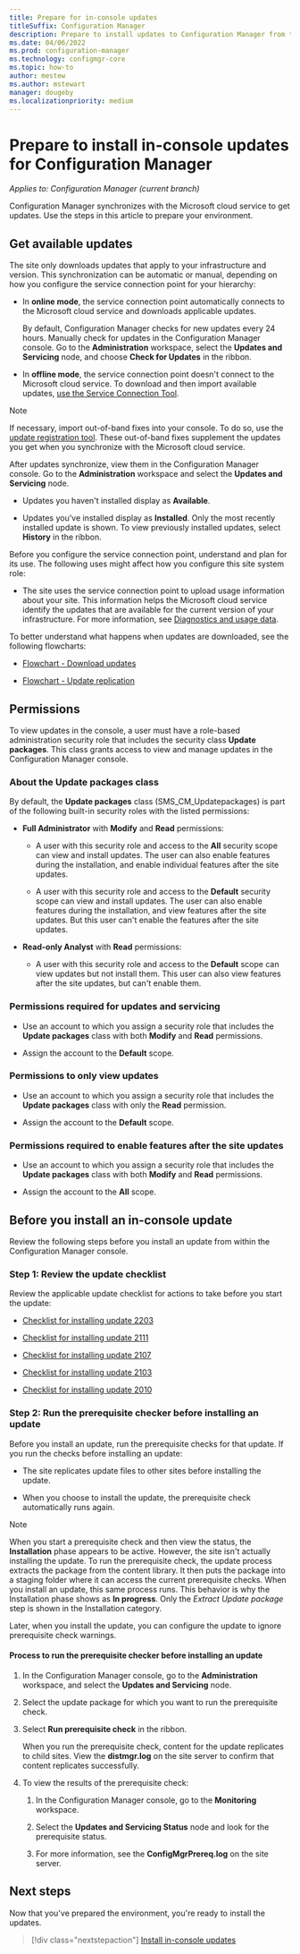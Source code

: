 ```yaml
---
title: Prepare for in-console updates
titleSuffix: Configuration Manager
description: Prepare to install updates to Configuration Manager from the Microsoft cloud
ms.date: 04/06/2022
ms.prod: configuration-manager
ms.technology: configmgr-core
ms.topic: how-to
author: mestew
ms.author: mstewart
manager: dougeby
ms.localizationpriority: medium
---
```


# Prepare to install in-console updates for Configuration Manager

*Applies to: Configuration Manager (current branch)*

Configuration Manager synchronizes with the Microsoft cloud service to get updates. Use the steps in this article to prepare your environment.

## Get available updates

The site only downloads updates that apply to your infrastructure and version. This synchronization can be automatic or manual, depending on how you configure the service connection point for your hierarchy:

- In **online mode**, the service connection point automatically connects to the Microsoft cloud service and downloads applicable updates.

    By default, Configuration Manager checks for new updates every 24 hours. Manually check for updates in the Configuration Manager console. Go to the **Administration** workspace, select the **Updates and Servicing** node, and choose **Check for Updates** in the ribbon.

- In **offline mode**, the service connection point doesn't connect to the Microsoft cloud service. To download and then import available updates, [use the Service Connection Tool](use-the-service-connection-tool.md).

> [!NOTE]
> If necessary, import out-of-band fixes into your console. To do so, use the [update registration tool](use-the-update-registration-tool-to-import-hotfixes.md). These out-of-band fixes supplement the updates you get when you synchronize with the Microsoft cloud service.

After updates synchronize, view them in the Configuration Manager console. Go to the **Administration** workspace and select the **Updates and Servicing** node.

- Updates you haven't installed display as **Available**.

- Updates you've installed display as **Installed**. Only the most recently installed update is shown. To view previously installed updates, select **History** in the ribbon.

Before you configure the service connection point, understand and plan for its use. The following uses might affect how you configure this site system role:

- The site uses the service connection point to upload usage information about your site. This information helps the Microsoft cloud service identify the updates that are available for the current version of your infrastructure. For more information, see [Diagnostics and usage data](../../plan-design/diagnostics/diagnostics-and-usage-data.md).

To better understand what happens when updates are downloaded, see the following flowcharts:

- [Flowchart - Download updates](download-updates-flowchart.md)

- [Flowchart - Update replication](update-replication-flowchart.md)

## Permissions

To view updates in the console, a user must have a role-based administration security role that includes the security class **Update packages**. This class grants access to view and manage updates in the Configuration Manager console.

### About the Update packages class

By default, the **Update packages** class (SMS_CM_Updatepackages) is part of the following built-in security roles with the listed permissions:

- **Full Administrator** with **Modify** and **Read** permissions:

  - A user with this security role and access to the **All** security scope can view and install updates. The user can also enable features during the installation, and enable individual features after the site updates.

  - A user with this security role and access to the **Default** security scope can view and install updates. The user can also enable features during the installation, and view features after the site updates. But this user can't enable the features after the site updates.

- **Read-only Analyst** with **Read** permissions:

  - A user with this security role and access to the **Default** scope can view updates but not install them. This user can also view features after the site updates, but can't enable them.

### Permissions required for updates and servicing

- Use an account to which you assign a security role that includes the **Update packages** class with both **Modify** and **Read** permissions.

- Assign the account to the **Default** scope.

### Permissions to only view updates

- Use an account to which you assign a security role that includes the **Update packages** class with only the **Read** permission.

- Assign the account to the **Default** scope.

### Permissions required to enable features after the site updates

- Use an account to which you assign a security role that includes the **Update packages** class with both **Modify** and **Read** permissions.

- Assign the account to the **All** scope.

## Before you install an in-console update

Review the following steps before you install an update from within the Configuration Manager console.

### Step 1: Review the update checklist

Review the applicable update checklist for actions to take before you start the update:

- [Checklist for installing update 2203](checklist-for-installing-update-2203.md)

- [Checklist for installing update 2111](checklist-for-installing-update-2111.md)

- [Checklist for installing update 2107](checklist-for-installing-update-2107.md)

- [Checklist for installing update 2103](checklist-for-installing-update-2103.md)

- [Checklist for installing update 2010](checklist-for-installing-update-2010.md)

### Step 2: Run the prerequisite checker before installing an update

Before you install an update, run the prerequisite checks for that update. If you run the checks before installing an update:

- The site replicates update files to other sites before installing the update.

- When you choose to install the update, the prerequisite check automatically runs again.

> [!NOTE]
> When you start a prerequisite check and then view the status, the **Installation** phase appears to be active. However, the site isn't actually installing the update. To run the prerequisite check, the update process extracts the package from the content library. It then puts the package into a staging folder where it can access the current prerequisite checks. When you install an update, this same process runs. This behavior is why the Installation phase shows as **In progress**. Only the *Extract Update package* step is shown in the Installation category.

Later, when you install the update, you can configure the update to ignore prerequisite check warnings.

#### Process to run the prerequisite checker before installing an update

1. In the Configuration Manager console, go to the **Administration** workspace, and select the **Updates and Servicing** node.

1. Select the update package for which you want to run the prerequisite check.

1. Select **Run prerequisite check** in the ribbon.

    When you run the prerequisite check, content for the update replicates to child sites. View the **distmgr.log** on the site server to confirm that content replicates successfully.

1. To view the results of the prerequisite check:

    1. In the Configuration Manager console, go to the **Monitoring** workspace.

    1. Select the **Updates and Servicing Status** node and look for the prerequisite status.

    1. For more information, see the **ConfigMgrPrereq.log** on the site server.

## Next steps

Now that you've prepared the environment, you're ready to install the updates.
> [!div class="nextstepaction"]
> [Install in-console updates](install-in-console-updates.md)
